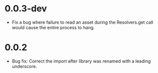 # 0.0.3-dev

- Fix a bug where failure to read an asset during the Resolvers.get call would
  cause the entire process to hang.

# 0.0.2

- Bug fix: Correct the import after library was renamed with a leading
  underscore.
